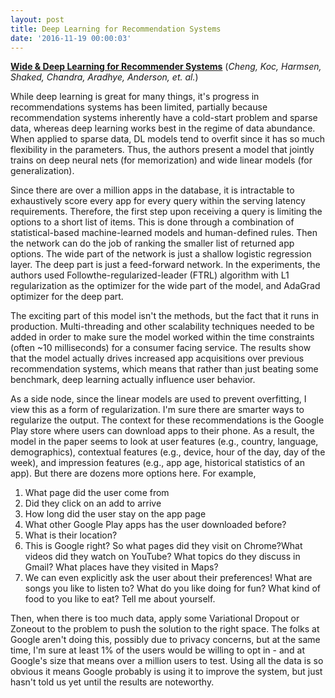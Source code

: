 ```yaml
---
layout: post
title: Deep Learning for Recommendation Systems
date: '2016-11-19 00:00:03'
---
```


[**Wide & Deep Learning for Recommender Systems**](https://arxiv.org/abs/1606.07792)
(*Cheng, Koc, Harmsen, Shaked, Chandra, Aradhye, Anderson, et. al.*)

While deep learning is great for many things, it's progress in recommendations systems has been limited, partially because recommendation systems inherently have a cold-start problem and sparse data, whereas deep learning works best in the regime of data abundance. When applied to sparse data, DL models tend to overfit since it has so much flexibility in the parameters.  Thus, the authors present a model that jointly trains on deep neural nets (for memorization) and wide linear models (for generalization).  

Since there are over a million apps in the database, it is intractable to exhaustively score every app for every query within the serving latency requirements. Therefore, the first step upon receiving a query is limiting the options to a short list of items.  This is done through a combination of statistical-based machine-learned models and human-defined rules. Then the network can do the job of ranking the smaller list of returned app options.  The wide part of the network is just a shallow logistic regression layer.  The deep part is just a feed-forward network.  In the experiments, the authors used Followthe-regularized-leader (FTRL) algorithm with L1 regularization as the optimizer for the wide part of the model,
and AdaGrad optimizer for the deep part.

The exciting part of this model isn't the methods, but the fact that it runs in production. Multi-threading and other scalability techniques needed to be added in order to make sure the model worked within the time constraints (often ~10 milliseconds) for a consumer facing service.  The results show that the model actually drives increased app acquisitions over previous recommendation systems, which means that rather than just beating some benchmark, deep learning actually influence user behavior.

As a side node, since the linear models are used to prevent overfitting, I view this as a form of regularization.  I'm sure there are smarter ways to regularize the output.  The context for these recommendations is the Google Play store where users can download apps to their phone. As a result, the model in the paper seems to look at user features (e.g., country, language, demographics), contextual features (e.g., device, hour of the
day, day of the week), and impression features (e.g., app age,
historical statistics of an app).  But there are dozens more options here. For example,

  1. What page did the user come from
  2. Did they click on an add to arrive
  3. How long did the user stay on the app page
  4. What other Google Play apps has the user downloaded before?
  5. What is their location?
  6. This is Google right? So what pages did they visit on Chrome?What videos did they watch on YouTube? What topics do they discuss in Gmail? What places have they visited in Maps?
  7. We can even explicitly ask the user about their preferences!  What are songs you like to listen to?  What do you like doing for fun?  What kind of food to you like to eat?  Tell me about yourself.

Then, when there is too much data, apply some Variational Dropout or Zoneout to the problem to push the solution to the right space.  The folks at Google aren't doing this, possibly due to privacy concerns, but at the same time, I'm sure at least 1% of the users would be willing to opt in - and at Google's size that means over a million users to test.  Using all the data is so obvious it means Google probably is using it to improve the system, but just hasn't told us yet until the results are noteworthy.